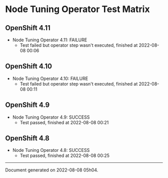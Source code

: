 
Node Tuning Operator Test Matrix
================================

OpenShift 4.11
--------------



* Node Tuning Operator 4.11: FAILURE
  - Test failed but operator step wasn't executed, finished at 2022-08-08 00:06






OpenShift 4.10
--------------



* Node Tuning Operator 4.10: FAILURE
  - Test failed but operator step wasn't executed, finished at 2022-08-08 00:11






OpenShift 4.9
-------------



* Node Tuning Operator 4.9: SUCCESS
  - Test passed, finished at 2022-08-08 00:21






OpenShift 4.8
-------------



* Node Tuning Operator 4.8: SUCCESS
  - Test passed, finished at 2022-08-08 00:25






---
Document generated on 2022-08-08 05h04.
